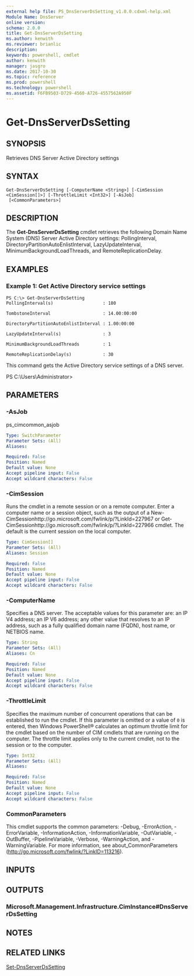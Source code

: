 ```yaml
---
external help file: PS_DnsServerDsSetting_v1.0.0.cdxml-help.xml
Module Name: DnsServer
online version: 
schema: 2.0.0
title: Get-DnsServerDsSetting
ms.author: kenwith
ms.reviewer: brianlic
description: 
keywords: powershell, cmdlet
author: kenwith
manager: jasgro
ms.date: 2017-10-30
ms.topic: reference
ms.prod: powershell
ms.technology: powershell
ms.assetid: F6FB9503-D729-4560-A726-4557562A950F
---
```


# Get-DnsServerDsSetting

## SYNOPSIS
Retrieves DNS Server Active Directory settings

## SYNTAX

```
Get-DnsServerDsSetting [-ComputerName <String>] [-CimSession <CimSession[]>] [-ThrottleLimit <Int32>] [-AsJob]
 [<CommonParameters>]
```

## DESCRIPTION
The **Get-DnsServerDsSetting** cmdlet retrieves the following Domain Name System (DNS) Server Active Directory settings: PollingInterval, DirectoryPartitionAutoEnlistInterval, LazyUpdateInterval, MinimumBackgroundLoadThreads, and RemoteReplicationDelay.

## EXAMPLES

### Example 1: Get Active Directory service settings
```
PS C:\> Get-DnsServerDsSetting
PollingInterval(s)                   : 180

TombstoneInterval                    : 14.00:00:00

DirectoryPartitionAutoEnlistInterval : 1.00:00:00

LazyUpdateInterval(s)                : 3

MinimumBackgroundLoadThreads         : 1

RemoteReplicationDelay(s)            : 30
```

This command gets the Active Directory service settings of a DNS server.

PS C:\Users\Administrator\>

## PARAMETERS

### -AsJob
ps_cimcommon_asjob

```yaml
Type: SwitchParameter
Parameter Sets: (All)
Aliases: 

Required: False
Position: Named
Default value: None
Accept pipeline input: False
Accept wildcard characters: False
```

### -CimSession
Runs the cmdlet in a remote session or on a remote computer.
Enter a computer name or a session object, such as the output of a New-CimSessionhttp://go.microsoft.com/fwlink/p/?LinkId=227967 or Get-CimSessionhttp://go.microsoft.com/fwlink/p/?LinkId=227966 cmdlet.
The default is the current session on the local computer.

```yaml
Type: CimSession[]
Parameter Sets: (All)
Aliases: Session

Required: False
Position: Named
Default value: None
Accept pipeline input: False
Accept wildcard characters: False
```

### -ComputerName
Specifies a DNS server.
The acceptable values for this parameter are: an IP V4 address; an IP V6 address; any other value that resolves to an IP address, such as a fully qualified domain name (FQDN), host name, or NETBIOS name.

```yaml
Type: String
Parameter Sets: (All)
Aliases: Cn

Required: False
Position: Named
Default value: None
Accept pipeline input: False
Accept wildcard characters: False
```

### -ThrottleLimit
Specifies the maximum number of concurrent operations that can be established to run the cmdlet.
If this parameter is omitted or a value of `0` is entered, then Windows PowerShell® calculates an optimum throttle limit for the cmdlet based on the number of CIM cmdlets that are running on the computer.
The throttle limit applies only to the current cmdlet, not to the session or to the computer.

```yaml
Type: Int32
Parameter Sets: (All)
Aliases: 

Required: False
Position: Named
Default value: None
Accept pipeline input: False
Accept wildcard characters: False
```

### CommonParameters
This cmdlet supports the common parameters: -Debug, -ErrorAction, -ErrorVariable, -InformationAction, -InformationVariable, -OutVariable, -OutBuffer, -PipelineVariable, -Verbose, -WarningAction, and -WarningVariable. For more information, see about_CommonParameters (http://go.microsoft.com/fwlink/?LinkID=113216).

## INPUTS

## OUTPUTS

### Microsoft.Management.Infrastructure.CimInstance#DnsServerDsSetting

## NOTES

## RELATED LINKS

[Set-DnsServerDsSetting](./Set-DnsServerDsSetting.md)
